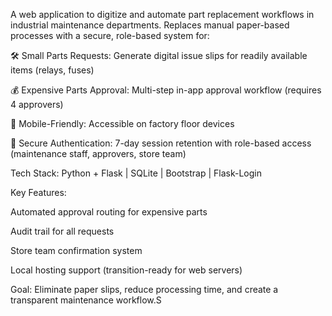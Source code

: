 A web application to digitize and automate part replacement workflows in industrial maintenance departments. Replaces manual paper-based processes with a secure, role-based system for:

🛠️ Small Parts Requests: Generate digital issue slips for readily available items (relays, fuses)

💰 Expensive Parts Approval: Multi-step in-app approval workflow (requires 4 approvers)

📱 Mobile-Friendly: Accessible on factory floor devices

🔐 Secure Authentication: 7-day session retention with role-based access (maintenance staff, approvers, store team)

Tech Stack: Python + Flask | SQLite | Bootstrap | Flask-Login

Key Features:

Automated approval routing for expensive parts

Audit trail for all requests

Store team confirmation system

Local hosting support (transition-ready for web servers)

Goal: Eliminate paper slips, reduce processing time, and create a transparent maintenance workflow.S
